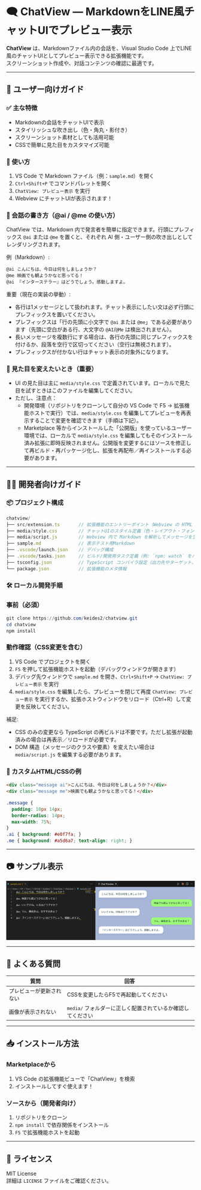 # 🗨️ ChatView — MarkdownをLINE風チャットUIでプレビュー表示

**ChatView** は、Markdownファイル内の会話を、Visual Studio Code 上でLINE風のチャットUIとしてプレビュー表示できる拡張機能です。  
スクリーンショット作成や、対話コンテンツの確認に最適です。

---

## 👤 ユーザー向けガイド

### ✅ 主な特徴

- Markdownの会話をチャットUIで表示  
- スタイリッシュな吹き出し（色・角丸・影付き）  
- スクリーンショット素材としても活用可能  
- CSSで簡単に見た目をカスタマイズ可能

### 🚀 使い方

1. VS Code で Markdown ファイル（例：`sample.md`）を開く  
2. `Ctrl+Shift+P` でコマンドパレットを開く  
3. `ChatView: プレビュー表示` を実行  
4. Webview にチャットUIが表示されます！

### 💬 会話の書き方（@ai / @me の使い方）

ChatView では、Markdown 内で発言者を簡単に指定できます。行頭にプレフィックス `@ai` または `@me` を置くと、それぞれ AI 側・ユーザー側の吹き出しとしてレンダリングされます。

例（Markdown）:

```markdown
@ai こんにちは、今日は何をしましょうか？
@me 映画でも観ようかなと思ってる！
@ai 『インターステラー』はどうでしょう。感動しますよ。
```

重要（現在の実装の挙動）:

- 各行は1メッセージとして扱われます。チャット表示にしたい文は必ず行頭にプレフィックスを置いてください。  
- プレフィックスは「行の先頭に小文字で `@ai` または `@me`」である必要があります（先頭に空白がある行、大文字の `@AI`/`@Me` は検出されません）。  
- 長いメッセージを複数行にする場合は、各行の先頭に同じプレフィックスを付けるか、段落を空行で区切ってください（空行は無視されます）。  
- プレフィックスが付かない行はチャット表示の対象外になります。

### 🎨 見た目を変えたいとき（重要）

- UI の見た目は主に `media/style.css` で定義されています。ローカルで見た目を試すときはこのファイルを編集してください。  
- ただし、注意点：
  - 開発環境（リポジトリをクローンして自分の VS Code で F5 → 拡張機能ホストで実行）では、`media/style.css` を編集してプレビューを再表示することで変更を確認できます（手順は下記）。  
  - Marketplace 等からインストールした「公開版」を使っているユーザー環境では、ローカルで `media/style.css` を編集してもそのインストール済み拡張に即時反映されません。公開版を変更するにはソースを修正して再ビルド・再パッケージ化し、拡張を再配布／再インストールする必要があります。

---

## 🧑‍💻 開発者向けガイド

### 📦 プロジェクト構成

```typescript
chatview/
├── src/extension.ts       // 拡張機能のエントリーポイント（Webview の HTML を生成）
├── media/style.css        // チャットUIのスタイル定義（色・レイアウト・フォント） 
├── media/script.js        // Webview 内で Markdown を解析してメッセージを生成するスクリプト（現在は行頭 `@ai`/`@me` のみをサポート）  
├── sample.md              // 表示テスト用Markdown
├── .vscode/launch.json    // デバッグ構成
├── .vscode/tasks.json     // ビルド/開発用タスク定義（例: `npm: watch` をバックグラウンドで実行して TypeScript の監視ビルドを行う）
├── tsconfig.json          // TypeScript コンパイラ設定（出力先やターゲット、strict 等のコンパイルオプションを定義）
└── package.json           // 拡張機能のメタ情報
```

### 🛠 ローカル開発手順

### 事前（必須）

```powershell
git clone https://github.com/keides2/chatview.git
cd chatview
npm install
```

### 動作確認（CSS変更を含む）

1. VS Code でプロジェクトを開く  
2. `F5` を押して拡張機能ホストを起動（デバッグウィンドウが開きます）  
3. デバッグ先ウィンドウで `sample.md` を開き、`Ctrl+Shift+P` → `ChatView: プレビュー表示` を実行  
4. `media/style.css` を編集したら、プレビューを閉じて再度 `ChatView: プレビュー表示` を実行するか、拡張ホストウィンドウをリロード（Ctrl+R）して変更を反映してください。

補足:

- CSS のみの変更なら TypeScript の再ビルドは不要です。ただし拡張が起動済みの場合は再表示／リロードが必要です。  
- DOM 構造（メッセージのクラスや要素）を変えたい場合は `media/script.js` を編集する必要があります。

### 🔧 カスタムHTML/CSSの例

```html
<div class="message ai">こんにちは、今日は何をしましょうか？</div>
<div class="message me">映画でも観ようかなと思ってる！</div>
```

```css
.message {
  padding: 10px 14px;
  border-radius: 14px;
  max-width: 75%;
}
.ai { background: #e0f7fa; }
.me { background: #a5d6a7; text-align: right; }
```

---

## 📷 サンプル表示

![ChatView サンプル](./sample.jpg)

---

## 🧩 よくある質問

| 質問 | 回答 |
|------|------|
| プレビューが更新されない | CSSを変更したらF5で再起動してください |
| 画像が表示されない | `media/` フォルダーに正しく配置されているか確認してください |

---

## 📥 インストール方法

### Marketplaceから

1. VS Code の拡張機能ビューで「ChatView」を検索  
2. インストールしてすぐ使えます！

### ソースから（開発者向け）

1. リポジトリをクローン  
2. `npm install` で依存関係をインストール  
3. `F5` で拡張機能ホストを起動

---

## 📄 ライセンス

MIT License  
詳細は `LICENSE` ファイルをご確認ください。
